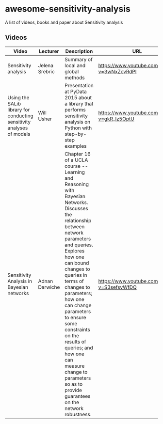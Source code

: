 # awesome-sensitivity-analysis

A list of videos, books and paper about Sensitivity analysis

## Videos

| Video                | Lecturer | Description | URL                                         |
|----------------------|----------|-------------|---------------------------------------------|
| Sensitivity analysis | Jelena Srebric | Summary of local and global methods | https://www.youtube.com/watch?v=3wNxZcvRdPI |
| Using the SALib library for conducting sensitivity analyses of models | Will Usher | Presentation at PyData 2015 about a library that performs sensitivity analysis on Python with step-by-step examples | https://www.youtube.com/watch?v=gkR_lz5OptU |
| Sensitivity Analysis in Bayesian networks | Adnan Darwiche | Chapter 16 of a UCLA course -- Learning and Reasoning with Bayesian Networks. Discusses the relationship between network parameters and queries. Explores how one can bound changes to queries in terms of changes to parameters; how one can change parameters to ensure some constraints on the results of queries; and how one can measure change to parameters so as to provide guarantees on the network robustness. | https://www.youtube.com/watch?v=S3sefsvWfDQ |
